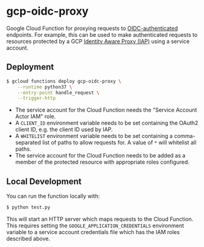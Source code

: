 # gcp-oidc-proxy

Google Cloud Function for proxying requests to
[OIDC-authenticated](https://openid.net/connect/) endpoints. For example, this
can be used to make authenticated requests to resources protected by a GCP
[Identity Aware Proxy (IAP)](https://cloud.google.com/iap/) using a service
account.

## Deployment

```sh
$ gcloud functions deploy gcp-oidc-proxy \
    --runtime python37 \
    --entry-point handle_request \
    --trigger-http
```

- The service account for the Cloud Function needs the "Service Account Actor
  IAM" role.
- A `CLIENT_ID` environment variable needs to be set containing the OAuth2
  client ID, e.g. the client ID used by IAP.
- A `WHITELIST` environment variable needs to be set containing a
  comma-separated list of paths to allow requests for. A value of `*` will
  whitelist all paths.
- The service account for the Cloud Function needs to be added as a member of
  the protected resource with appropriate roles configured.

## Local Development

You can run the function locally with:

```sh
$ python test.py
```

This will start an HTTP server which maps requests to the Cloud Function. This
requires setting the `GOOGLE_APPLICATION_CREDENTIALS` environment variable to a
service account credentials file which has the IAM roles described above.
